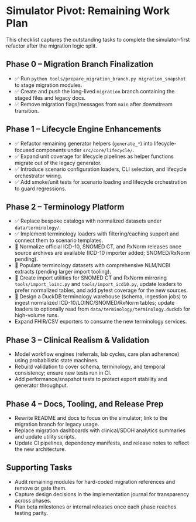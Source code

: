 # Simulator Pivot: Remaining Work Plan

This checklist captures the outstanding tasks to complete the simulator-first refactor after the migration logic split.

## Phase 0 – Migration Branch Finalization
- ✅ Run `python tools/prepare_migration_branch.py migration_snapshot` to stage migration modules.
- ✅ Create and push the long-lived `migration` branch containing the staged files and legacy docs.
- ✅ Remove migration flags/messages from `main` after downstream transition.

## Phase 1 – Lifecycle Engine Enhancements
- ✅ Refactor remaining generator helpers (`generate_*`) into lifecycle-focused components under `src/core/lifecycle/`.
- ✅ Expand unit coverage for lifecycle pipelines as helper functions migrate out of the legacy generator.
- ✅ Introduce scenario configuration loaders, CLI selection, and lifecycle orchestrator wiring.
- ✅ Add smoke/unit tests for scenario loading and lifecycle orchestration to guard regressions.

## Phase 2 – Terminology Platform
- ✅ Replace bespoke catalogs with normalized datasets under `data/terminology/`.
- ✅ Implement terminology loaders with filtering/caching support and connect them to scenario templates.
- 🔄 Normalize official ICD-10, SNOMED CT, and RxNorm releases once source archives are available (ICD-10 importer added; SNOMED/RxNorm pending).
- 🔄 Populate terminology datasets with comprehensive NLM/NCBI extracts (pending larger import tooling).
- 🔄 Create import utilities for SNOMED CT and RxNorm mirroring `tools/import_loinc.py` and `tools/import_icd10.py`, update loaders to prefer normalized tables, and add pytest coverage for the new sources.
- 🔄 Design a DuckDB terminology warehouse (schema, ingestion jobs) to ingest normalized ICD-10/LOINC/SNOMED/RxNorm tables; update loaders to optionally read from `data/terminology/terminology.duckdb` for high-volume runs.
- Expand FHIR/CSV exporters to consume the new terminology services.

## Phase 3 – Clinical Realism & Validation
- Model workflow engines (referrals, lab cycles, care plan adherence) using probabilistic state machines.
- Rebuild validation to cover schema, terminology, and temporal consistency; ensure new tests run in CI.
- Add performance/snapshot tests to protect export stability and generator throughput.

## Phase 4 – Docs, Tooling, and Release Prep
- Rewrite README and docs to focus on the simulator; link to the migration branch for legacy usage.
- Replace migration dashboards with clinical/SDOH analytics summaries and update utility scripts.
- Update CI pipelines, dependency manifests, and release notes to reflect the new architecture.

## Supporting Tasks
- Audit remaining modules for hard-coded migration references and remove or gate them.
- Capture design decisions in the implementation journal for transparency across phases.
- Plan beta milestones or internal releases once each phase reaches testing parity.
